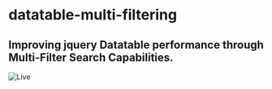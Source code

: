 # datatable-multi-filtering
## Improving jquery Datatable performance through Multi-Filter Search Capabilities.
![Live](https://ragib01.github.io/datatable-multi-filtering)
